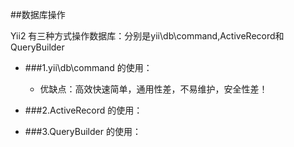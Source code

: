 ##数据库操作

Yii2 有三种方式操作数据库：分别是yii\db\command,ActiveRecord和QueryBuilder

- ###1.yii\db\command 的使用：
    - 优缺点：高效快速简单，通用性差，不易维护，安全性差！

- ###2.ActiveRecord 的使用：

- ###3.QueryBuilder 的使用：

